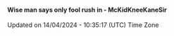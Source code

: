 #### Wise man says only fool rush in - McKidKneeKaneSir
Updated on 14/04/2024 - 10:35:17 (UTC) Time Zone
